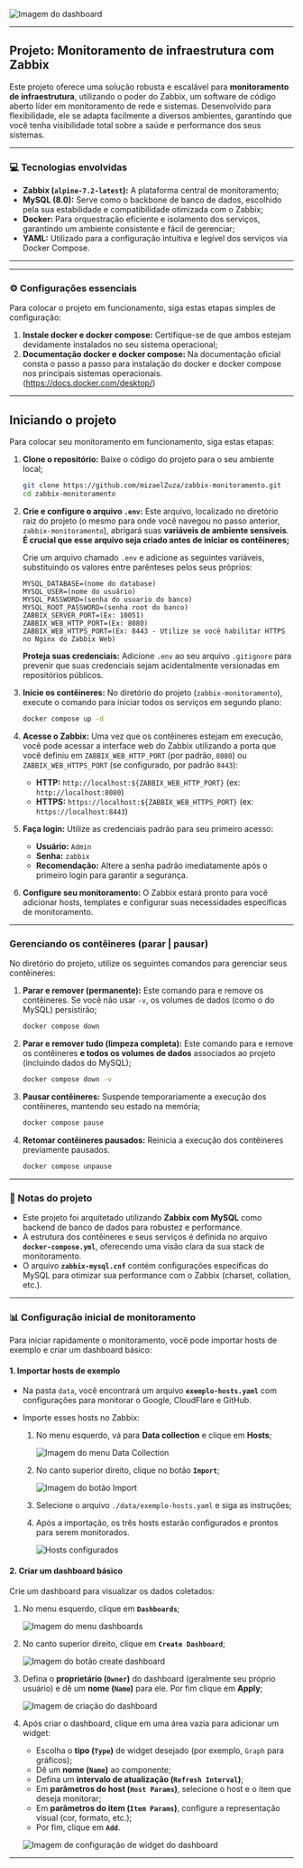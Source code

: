 ![Imagem do dashboard](./img/dashboard.png)

---

## Projeto: Monitoramento de infraestrutura com Zabbix

Este projeto oferece uma solução robusta e escalável para **monitoramento de infraestrutura**, utilizando o poder do Zabbix, um software de código aberto líder em monitoramento de rede e sistemas. Desenvolvido para flexibilidade, ele se adapta facilmente a diversos ambientes, garantindo que você tenha visibilidade total sobre a saúde e performance dos seus sistemas.

---

### 💻 Tecnologias envolvidas

* **Zabbix (`alpine-7.2-latest`):** A plataforma central de monitoramento;
* **MySQL (8.0):** Serve como o backbone de banco de dados, escolhido pela sua estabilidade e compatibilidade otimizada com o Zabbix;
* **Docker:** Para orquestração eficiente e isolamento dos serviços, garantindo um ambiente consistente e fácil de gerenciar;
* **YAML:** Utilizado para a configuração intuitiva e legível dos serviços via Docker Compose.

---

---

### ⚙️ Configurações essenciais

Para colocar o projeto em funcionamento, siga estas etapas simples de configuração:

1.  **Instale docker e docker compose:** Certifique-se de que ambos estejam devidamente instalados no seu sistema operacional;
2.  **Documentação docker e docker compose:** Na documentação oficial consta o passo a passo para instalação do docker e docker compose nos principais sistemas operacionais. (https://docs.docker.com/desktop/)


---

## Iniciando o projeto

Para colocar seu monitoramento em funcionamento, siga estas etapas:

1.  **Clone o repositório:** Baixe o código do projeto para o seu ambiente local;
    ```bash
    git clone https://github.com/mizaelZuza/zabbix-monitoramento.git
    cd zabbix-monitoramento
    ```

2.  **Crie e configure o arquivo `.env`:** Este arquivo, localizado no diretório raiz do projeto (o mesmo para onde você navegou no passo anterior, `zabbix-monitoramento`), abrigará suas **variáveis de ambiente sensíveis**. **É crucial que esse arquivo seja criado antes de iniciar os contêineres;**

    Crie um arquivo chamado `.env` e adicione as seguintes variáveis, substituindo os valores entre parênteses pelos seus próprios:
    ```
    MYSQL_DATABASE=(nome do database)
    MYSQL_USER=(nome do usuário)
    MYSQL_PASSWORD=(senha do usuario do banco)
    MYSQL_ROOT_PASSWORD=(senha root do banco)
    ZABBIX_SERVER_PORT=(Ex: 10051)
    ZABBIX_WEB_HTTP_PORT=(Ex: 8080)
    ZABBIX_WEB_HTTPS_PORT=(Ex: 8443 - Utilize se você habilitar HTTPS no Nginx do Zabbix Web)
    ```
    **Proteja suas credenciais:** Adicione `.env` ao seu arquivo `.gitignore` para prevenir que suas credenciais sejam acidentalmente versionadas em repositórios públicos.

3.  **Inicie os contêineres:** No diretório do projeto (`zabbix-monitoramento`), execute o comando para iniciar todos os serviços em segundo plano:
    ```bash
    docker compose up -d
    ```

4.  **Acesse o Zabbix:** Uma vez que os contêineres estejam em execução, você pode acessar a interface web do Zabbix utilizando a porta que você definiu em `ZABBIX_WEB_HTTP_PORT` (por padrão, `8080`) ou `ZABBIX_WEB_HTTPS_PORT` (se configurado, por padrão `8443`):
    * **HTTP:** `http://localhost:${ZABBIX_WEB_HTTP_PORT}` (ex: `http://localhost:8080`)
    * **HTTPS:** `https://localhost:${ZABBIX_WEB_HTTPS_PORT}` (ex: `https://localhost:8443`)

5.  **Faça login:** Utilize as credenciais padrão para seu primeiro acesso:
    * **Usuário:** `Admin`
    * **Senha:** `zabbix`
    * **Recomendação:** Altere a senha padrão imediatamente após o primeiro login para garantir a segurança.

6.  **Configure seu monitoramento:** O Zabbix estará pronto para você adicionar hosts, templates e configurar suas necessidades específicas de monitoramento.

---

### Gerenciando os contêineres (parar | pausar)

No diretório do projeto, utilize os seguintes comandos para gerenciar seus contêineres:

1.  **Parar e remover (permanente):** Este comando para e remove os contêineres. Se você não usar `-v`, os volumes de dados (como o do MySQL) persistirão;
    ```bash
    docker compose down
    ```
2.  **Parar e remover tudo (limpeza completa):** Este comando para e remove os contêineres **e todos os volumes de dados** associados ao projeto (incluindo dados do MySQL);
    ```bash
    docker compose down -v
    ```
3.  **Pausar contêineres:** Suspende temporariamente a execução dos contêineres, mantendo seu estado na memória;
    ```bash
    docker compose pause
    ```
4.  **Retomar contêineres pausados:** Reinicia a execução dos contêineres previamente pausados.
    ```bash
    docker compose unpause
    ```

---

### 📝 Notas do projeto

* Este projeto foi arquitetado utilizando **Zabbix com MySQL** como backend de banco de dados para robustez e performance.
* A estrutura dos contêineres e seus serviços é definida no arquivo **`docker-compose.yml`**, oferecendo uma visão clara da sua stack de monitoramento.
* O arquivo **`zabbix-mysql.cnf`** contém configurações específicas do MySQL para otimizar sua performance com o Zabbix (charset, collation, etc.).

---

### 📊 Configuração inicial de monitoramento

Para iniciar rapidamente o monitoramento, você pode importar hosts de exemplo e criar um dashboard básico:

#### 1. Importar hosts de exemplo

* Na pasta `data`, você encontrará um arquivo **`exemplo-hosts.yaml`** com configurações para monitorar o Google, CloudFlare e GitHub.
* Importe esses hosts no Zabbix:

    1.  No menu esquerdo, vá para **Data collection** e clique em **Hosts**;

        ![Imagem do menu Data Collection](./img/image.png)
            
    2.  No canto superior direito, clique no botão **`Import`**;

        ![Imagem do botão Import](./img/image2.png)

    3.  Selecione o arquivo `./data/exemplo-hosts.yaml` e siga as instruções;
    4.  Após a importação, os três hosts estarão configurados e prontos para serem monitorados.

        ![Hosts configurados](./img/image3.png)

#### 2. Criar um dashboard básico

Crie um dashboard para visualizar os dados coletados:

1.  No menu esquerdo, clique em **`Dashboards`**;

    ![Imagem do menu dashboards](./img/image4.png)

2.  No canto superior direito, clique em **`Create Dashboard`**;

    ![Imagem do botão create dashboard](./img/image5.png)

3.  Defina o **proprietário (`Owner`)** do dashboard (geralmente seu próprio usuário) e dê um **nome (`Name`)** para ele. Por fim clique em **Apply**;

    ![Imagem de criação do dashboard](./img/image6.png)

4.  Após criar o dashboard, clique em uma área vazia para adicionar um widget:
    * Escolha o **tipo (`Type`)** de widget desejado (por exemplo, `Graph` para gráficos);
    * Dê um **nome (`Name`)** ao componente;
    * Defina um **intervalo de atualização (`Refresh Interval`)**;
    * Em **parâmetros do host (`Host Params`)**, selecione o host e o item que deseja monitorar;
    * Em **parâmetros do item (`Item Params`)**, configure a representação visual (cor, formato, etc.);
    * Por fim, clique em **`Add`**.

    ![Imagem de configuração de widget do dashboard](./img/image7.png)

---